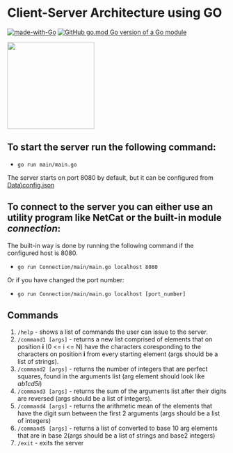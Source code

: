 # Client-Server Architecture using GO

[![made-with-Go](https://img.shields.io/badge/Made%20with-Go-1f425f.svg)](http://golang.org) [![GitHub go.mod Go version of a Go module](https://img.shields.io/github/go-mod/go-version/gomods/athens.svg)](https://github.com/gomods/athens)

<img src="https://iconape.com/wp-content/png_logo_vector/go-gopher-favicon.png" width="200" height="200" />

## To start the server run the following command:

- `go run main/main.go`

The server starts on port 8080 by default, but it can be configured from [Data\config.json](https://github.com/DragosPancescu/SD-Tema1/blob/main/Data/config.json)  

## To connect to the server you can either use an utility program like NetCat or the built-in module *connection*:

The built-in way is done by running the following command if the configured host is 8080.
- `go run Connection/main/main.go localhost 8080`

Or if you have changed the port number:

- `go run Connection/main/main.go localhost [port_number]`

## Commands

1. `/help` - shows a list of commands the user can issue to the server.
2. `/command1 [args]` - returns a new list comprised of elements that on position **i** (0 <= i <= N) have the characters coresponding to the characters on position **i** from every starting element (args should be a list of strings). 
3. `/command2 [args]` - returns the number of integers that are perfect squares, found in the arguments list (arg element should look like *ab1cd5i*)
4. `/command3 [args]` - returns the sum of the arguments list after their digits are reversed (args should be a list of integers).
5. `/command4 [args]` - returns the arithmetic mean of the elements that have the digit sum between the first 2 arguments (args should be a list of integers)
6. `/command5 [args]` - returns a list of converted to base 10 arg elements that are in base 2(args should be a list of strings and base2 integers)
7. `/exit` - exits the server
